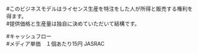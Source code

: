 #このビジネスモデルはライセンス生産を特注をした人が所得と販売する権利を得ます。  
#提供価格と生産量は独自に決めていただいて結構です。  

#キャッシュフロー  
#メディア単価　１個あたり15円 JASRAC  
